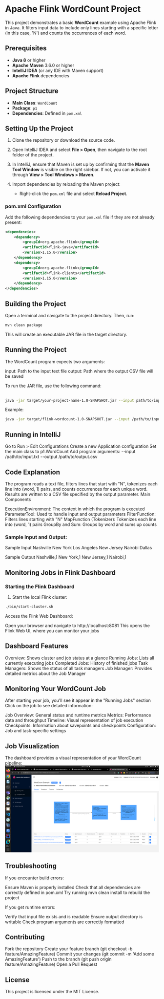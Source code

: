 # Apache Flink WordCount Project

This project demonstrates a basic **WordCount** example using Apache Flink in Java. It filters input data to include only lines starting with a specific letter (in this case, 'N') and counts the occurrences of each word.

## Prerequisites

- **Java 8** or higher
- **Apache Maven** 3.6.0 or higher
- **IntelliJ IDEA** (or any IDE with Maven support)
- **Apache Flink** dependencies

## Project Structure

- **Main Class**: `WordCount`
- **Package**: `p1`
- **Dependencies**: Defined in `pom.xml`

## Setting Up the Project

1. Clone the repository or download the source code.

2. Open IntelliJ IDEA and select **File > Open**, then navigate to the root folder of the project.

3. In IntelliJ, ensure that Maven is set up by confirming that the **Maven Tool Window** is visible on the right sidebar. If not, you can activate it through **View > Tool Windows > Maven**.

4. Import dependencies by reloading the Maven project:
   - Right-click the `pom.xml` file and select **Reload Project**.

### pom.xml Configuration

Add the following dependencies to your `pom.xml` file if they are not already present:

```xml
<dependencies>
    <dependency>
        <groupId>org.apache.flink</groupId>
        <artifactId>flink-java</artifactId>
        <version>1.15.0</version>
    </dependency>
    <dependency>
        <groupId>org.apache.flink</groupId>
        <artifactId>flink-clients</artifactId>
        <version>1.15.0</version>
    </dependency>
</dependencies>
```

## Building the Project

Open a terminal and navigate to the project directory. Then, run:
```bash
mvn clean package

```

This will create an executable JAR file in the target directory.


## Running the Project
The WordCount program expects two arguments:

input: Path to the input text file
output: Path where the output CSV file will be saved


To run the JAR file, use the following command:
```bash

java -jar target/your-project-name-1.0-SNAPSHOT.jar --input path/to/input.txt --output path/to/output.csv
```

Example:
```bash
java -jar target/flink-wordcount-1.0-SNAPSHOT.jar --input /path/to/input.txt --output /path/to/output.csv
```

## Running in IntelliJ

Go to Run > Edit Configurations
Create a new Application configuration
Set the main class to p1.WordCount
Add program arguments:
   --input /path/to/input.txt --output /path/to/output.csv



## Code Explanation
The program reads a text file, filters lines that start with "N", tokenizes each line into (word, 1) pairs, and counts occurrences for each unique word. Results are written to a CSV file specified by the output parameter.
Main Components

ExecutionEnvironment: The context in which the program is executed
ParameterTool: Used to handle input and output parameters
FilterFunction: Filters lines starting with "N"
MapFunction (Tokenizer): Tokenizes each line into (word, 1) pairs
GroupBy and Sum: Groups by word and sums up counts

### Sample Input and Output:

Sample Input
Nashville
New York
Los Angeles
New Jersey
Nairobi
Dallas

Sample Output
Nashville,1
New York,1
New Jersey,1
Nairobi,1


## Monitoring Jobs in Flink Dashboard

### Starting the Flink Dashboard

1. Start the local Flink cluster:
```bash
./bin/start-cluster.sh
```
Access the Flink Web Dashboard:

Open your browser and navigate to http://localhost:8081
This opens the Flink Web UI, where you can monitor your jobs



## Dashboard Features

Overview: Shows cluster and job status at a glance
Running Jobs: Lists all currently executing jobs
Completed Jobs: History of finished jobs
Task Managers: Shows the status of all task managers
Job Manager: Provides detailed metrics about the Job Manager

## Monitoring Your WordCount Job

After starting your job, you'll see it appear in the "Running Jobs" section
Click on the job to see detailed information:

Job Overview: General status and runtime metrics
Metrics: Performance data and throughput
Timeline: Visual representation of job execution
Checkpoints: Information about savepoints and checkpoints
Configuration: Job and task-specific settings



## Job Visualization
The dashboard provides a visual representation of your WordCount pipeline:
![Flink WordCount Job Graph](images/Screenshot%20from%202024-11-02%2017-06-44.png)


## Troubleshooting

If you encounter build errors:

Ensure Maven is properly installed
Check that all dependencies are correctly defined in pom.xml
Try running mvn clean install to rebuild the project


If you get runtime errors:

Verify that input file exists and is readable
Ensure output directory is writable
Check program arguments are correctly formatted



## Contributing

Fork the repository
Create your feature branch (git checkout -b feature/AmazingFeature)
Commit your changes (git commit -m 'Add some AmazingFeature')
Push to the branch (git push origin feature/AmazingFeature)
Open a Pull Request

## License
This project is licensed under the MIT License.
